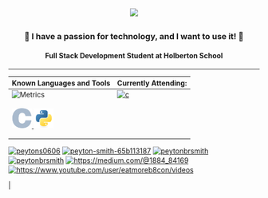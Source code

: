 <h1 align="center"> <img src="https://capsule-render.vercel.app/api?type=wave&color=gradient&height=200&section=footer&text=Hi 👋, I'm Peyton Smith&fontSize=30&fontAlignY=80" /></h1>  
<h3 align="center">🚀 I have a passion for technology, and I want to use it! 🚀</h3>  
<h4 align="center"> Full Stack Development Student at Holberton School </h3>  
  
***
| Known Languages and Tools  |  Currently Attending: |
| --- | --- |
| ![Metrics](https://metrics.lecoq.io/peytonbrsmith?template=classic&base.header=0&base.activity=0&base.community=0&base.repositories=0&base.metadata=0&languages=1&languages.ignored=M%2C%20Forth&config.timezone=America%2FChicago&config.animated=true)  | <a href="https://www.holbertonschool.com/" target="_blank"> <img src="https://www.holbertonschool.com/holberton-logo.png" alt="c" width="409" height="128"/>  |
| <p align="left"> <a href="https://www.cprogramming.com/" target="_blank"> <img src="https://raw.githubusercontent.com/devicons/devicon/master/icons/c/c-original.svg" alt="c" width="40" height="40"/> </a> <a href="https://www.python.org" target="_blank"> <img src="https://raw.githubusercontent.com/devicons/devicon/master/icons/python/python-original.svg" alt="python" width="40" height="40"/> </a> </p> | <p align="left">
<a href="https://twitter.com/peytons0606" target="blank"><img align="center" src="https://cdn.jsdelivr.net/npm/simple-icons@3.0.1/icons/twitter.svg" alt="peytons0606" height="30" width="40" /></a>
<a href="https://linkedin.com/in/peyton-smith-65b113187" target="blank"><img align="center" src="https://cdn.jsdelivr.net/npm/simple-icons@3.0.1/icons/linkedin.svg" alt="peyton-smith-65b113187" height="30" width="40" /></a>
<a href="https://fb.com/peytonbrsmith" target="blank"><img align="center" src="https://cdn.jsdelivr.net/npm/simple-icons@3.0.1/icons/facebook.svg" alt="peytonbrsmith" height="30" width="40" /></a>
<a href="https://instagram.com/peytonbrsmith" target="blank"><img align="center" src="https://cdn.jsdelivr.net/npm/simple-icons@3.0.1/icons/instagram.svg" alt="peytonbrsmith" height="30" width="40" /></a>
<a href="https://medium.com/https://medium.com/@1884_84169" target="blank"><img align="center" src="https://cdn.jsdelivr.net/npm/simple-icons@3.0.1/icons/medium.svg" alt="https://medium.com/@1884_84169" height="30" width="40" /></a>
<a href="https://www.youtube.com/c/https://www.youtube.com/user/eatmoreb8con/videos" target="blank"><img align="center" src="https://cdn.jsdelivr.net/npm/simple-icons@3.0.1/icons/youtube.svg" alt="https://www.youtube.com/user/eatmoreb8con/videos" height="30" width="40" /></a>
</p> |
